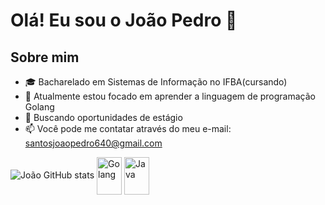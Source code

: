 # Olá! Eu sou o João Pedro 👋

## Sobre mim
- 🎓 Bacharelado em Sistemas de Informação no IFBA(cursando)
- 🌱 Atualmente estou focado em aprender a linguagem de programação Golang
- 💼 Buscando oportunidades de estágio
- 📫 Você pode me contatar através do meu e-mail: santosjoaopedro640@gmail.com
  
![João GitHub stats](https://github-readme-stats.vercel.app/api?username=JoaoPedro501&show_icons=true&theme=chartreuse-dark&count_private=true)
<img align="center" alt="Golang" height="60" width="40" src="https://cdn.jsdelivr.net/gh/devicons/devicon/icons/go/go-original.svg">
<img align="center" alt="Java" height="60" width="40" src="https://cdn.jsdelivr.net/gh/devicons/devicon/icons/java/java-original.svg">
